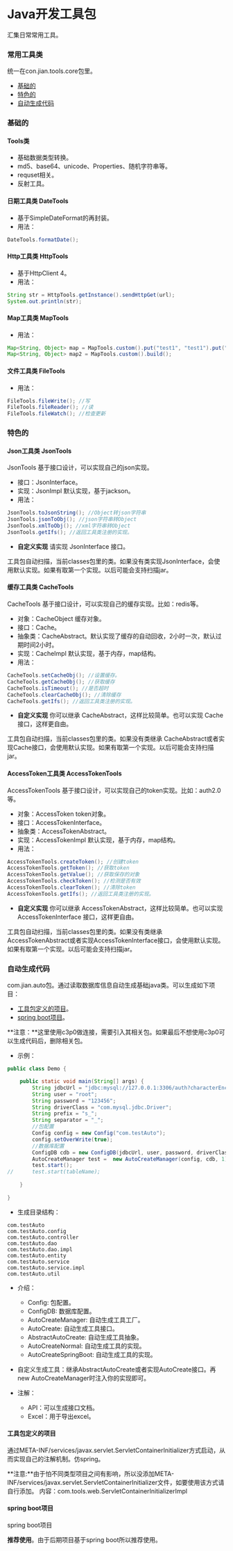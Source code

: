 Java开发工具包
============
汇集日常常用工具。

### 常用工具类
统一在con.jian.tools.core包里。
* [基础的](#基本的)
* [特色的](#特色的)
* [自动生成代码](#自动生成代码)

### 基础的
#### Tools类
* 基础数据类型转换。
* md5、base64、unicode、Properties、随机字符串等。
* requset相关。
* 反射工具。

#### 日期工具类 DateTools
* 基于SimpleDateFormat的再封装。
* 用法：
```java
DateTools.formatDate();
```

#### Http工具类 HttpTools
* 基于HttpClient 4。
* 用法：
```java
String str = HttpTools.getInstance().sendHttpGet(url);
System.out.println(str);
```

#### Map工具类 MapTools
* 用法：
```java
Map<String, Object> map = MapTools.custom().put("test1", "test1").put("test2", "test2").put("test1", "test4").build();
Map<String, Object> map2 = MapTools.custom().build();
```

#### 文件工具类 FileTools
* 用法：
```java
FileTools.fileWrite(); //写
FileTools.fileReader(); //读
FileTools.fileWatch(); //检查更新
```

### 特色的

#### Json工具类 JsonTools
JsonTools 基于接口设计，可以实现自己的json实现。
* 接口：JsonInterface。
* 实现：JsonImpl 默认实现，基于jackson。
* 用法：
```java
JsonTools.toJsonString(); //Object转json字符串
JsonTools.jsonToObj(); //json字符串转Object
JsonTools.xmlToObj(); //xml字符串转Object
JsonTools.getIfs(); //返回工具类注册的实现。
```
* **自定义实现** 请实现 JsonInterface 接口。

工具包自动扫描，当前classes包里的类。如果没有类实现JsonInterface，会使用默认实现。如果有取第一个实现。以后可能会支持扫描jar。

#### 缓存工具类 CacheTools
CacheTools 基于接口设计，可以实现自己的缓存实现。比如：redis等。
* 对象：CacheObject 缓存对象。
* 接口：Cache。
* 抽象类：CacheAbstract。默认实现了缓存的自动回收，2小时一次，默认过期时间2小时。
* 实现：CacheImpl 默认实现，基于内存，map结构。
* 用法：
```java
CacheTools.setCacheObj(); //设置缓存。
CacheTools.getCacheObj(); //获取缓存
CacheTools.isTimeout(); //是否超时
CacheTools.clearCacheObj(); //清除缓存
CacheTools.getIfs(); //返回工具类注册的实现。
```
* **自定义实现** 你可以继承 CacheAbstract，这样比较简单。也可以实现 Cache 接口，这样更自由。

工具包自动扫描，当前classes包里的类。如果没有类继承 CacheAbstract或者实现Cache接口，会使用默认实现。如果有取第一个实现。以后可能会支持扫描jar。

#### AccessToken工具类 AccessTokenTools
AccessTokenTools 基于接口设计，可以实现自己的token实现。比如：auth2.0等。
* 对象：AccessToken token对象。
* 接口：AccessTokenInterface。
* 抽象类：AccessTokenAbstract。
* 实现：AccessTokenImpl 默认实现，基于内存，map结构。
* 用法：
```java
AccessTokenTools.createToken(); //创建token
AccessTokenTools.getToken(); //获取token
AccessTokenTools.getValue(); //获取保存的对象
AccessTokenTools.checkToken(); //检测是否有效
AccessTokenTools.clearToken(); //清除token
AccessTokenTools.getIfs(); //返回工具类注册的实现。
```
* **自定义实现** 你可以继承 AccessTokenAbstract，这样比较简单。也可以实现 AccessTokenInterface 接口，这样更自由。

工具包自动扫描，当前classes包里的类。如果没有类继承 AccessTokenAbstract或者实现AccessTokenInterface接口，会使用默认实现。如果有取第一个实现。以后可能会支持扫描jar。

### 自动生成代码
com.jian.auto包。通过读取数据库信息自动生成基础java类。可以生成如下项目：
* [工具包定义的项目](#工具包定义的项目)。
* [spring boot项目](#springboot项目)。

**注意：**这里使用c3p0做连接，需要引入其相关包。如果最后不想使用c3p0可以生成代码后，删除相关包。

* 示例：
```java
public class Demo {

	public static void main(String[] args) {
		String jdbcUrl = "jdbc:mysql://127.0.0.1:3306/auth?characterEncoding=utf8";
		String user = "root";
		String password = "123456";
		String driverClass = "com.mysql.jdbc.Driver";
		String prefix = "s_";
		String separator = "_";
		//包配置
		Config config = new Config("com.testAuto");
		config.setOverWrite(true);
		//数据库配置
		ConfigDB cdb = new ConfigDB(jdbcUrl, user, password, driverClass, prefix, separator);
		AutoCreateManager test =  new AutoCreateManager(config, cdb, 1);
		test.start();
//		test.start(tableName);
		
	}
	
}
```
* 生成目录结构：
```
com.testAuto
com.testAuto.config
com.testAuto.controller
com.testAuto.dao
com.testAuto.dao.impl
com.testAuto.entity
com.testAuto.service
com.testAuto.service.impl
com.testAuto.util
```

* 介绍：
	* Config: 包配置。
	* ConfigDB: 数据库配置。
	* AutoCreateManager: 自动生成工具工厂。
	* AutoCreate: 自动生成工具接口。
	* AbstractAutoCreate: 自动生成工具抽象。
	* AutoCreateNormal: 自动生成工具的实现。
	* AutoCreateSpringBoot: 自动生成工具的实现。
	
* 自定义生成工具：继承AbstractAutoCreate或者实现AutoCreate接口。再new AutoCreateManager时注入你的实现即可。
* 注解：
	* API：可以生成接口文档。
	* Excel：用于导出excel。

#### 工具包定义的项目
通过META-INF/services/javax.servlet.ServletContainerInitializer方式启动，从而实现自己的注解机制。仿spring。

**注意:**由于怕不同类型项目之间有影响，所以没添加META-INF/services/javax.servlet.ServletContainerInitializer文件，如要使用该方式请自行添加。
内容：com.tools.web.ServletContainerInitializerImpl

#### spring boot项目
spring boot项目

**推荐使用**。由于后期项目基于spring boot所以推荐使用。

